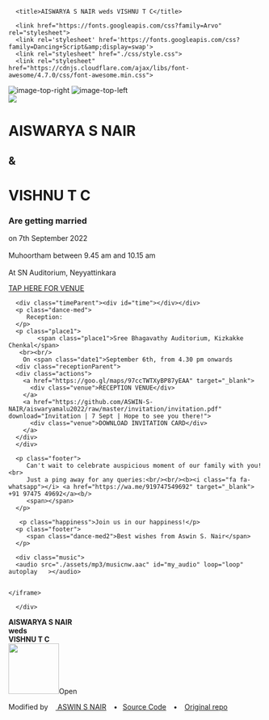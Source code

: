<!DOCTYPE html>
<html lang="en" style="overflow-x : hidden;width:100%;position:relative;" >
   <head>
      <link rel="shortcut icon" href="wed_logo.png" type="image/png"> 
      <meta charset="UTF-8">
      <meta name="viewport" content="width=device-width, initial-scale=1, user-scalable=no" />
      <meta name="description"
         content="With the divine grace of the almighty, inviting you and your family to AISWARYA S NAIR and VISHNU T C's wedding to be held on 7th September 2022 at SN Auditorium, Neyyattinkara between 9.45 am and 10.15 am">
      <meta name="author" content="ASWIN S NAIR">
      <meta name="email" content="snair.aswin@gmail.com">
      <meta name="copyright" content="ASWIN original copyright to Vinit Shahdeo" />
      <meta property="og:type" content="website" />
      <meta property="og:title" content="Wedding Invitation | AISWARYA S NAIR weds VISHNU T C | 7th September 2022 | SN Auditorium, Neyyattinkara" />
      <meta property="og:description"
         content="With the divine grace of the almighty, inviting you and your family to AISWARYA S NAIR and VISHNU T C's wedding to be held on 7th September 2022 at SN Auditorium, Neyyattinkara between 9.45 am and 10.15 am" />
      <meta property="og:image" content="https://raw.githubusercontent.com/ASWIN-S-NAIR/aiswaryamalu2022/raw/invitation/invitation.jpg" />
      <meta property="og:url" content="" />
      <meta property="og:site_name" content="Wedding Invitation| AISWARYA S NAIR weds VISHNU T C | 7th September 2022" />
      <meta name="twitter:card" content="website">
      <meta name="twitter:site" content="Wedding Invitation | AISWARYA S NAIR weds VISHNU T C | 7th September 2022">
      <meta name="twitter:title" content="Wedding Invitation | AISWARYA S NAIR weds VISHNU T C | 7th September 2022">
      <meta name="twitter:description"
         content="We are inviting you and your family to AISWARYA S NAIR and VISHNU T C's wedding to be held on  7th September 2022 at SN Auditorium, Neyyattinkara between 9.45 am and 10.15 am">
      <meta name="twitter:creator" content="@ASWIN-S-NAIR">
      <meta name="twitter:image" content="https://raw.githubusercontent.com/ASWIN-S-NAIR/aiswaryamalu2022/raw/invitation/invitation.jpg">

      <title>AISWARYA S NAIR weds VISHNU T C</title>

      <link href="https://fonts.googleapis.com/css?family=Arvo" rel="stylesheet">
      <link rel='stylesheet' href='https://fonts.googleapis.com/css?family=Dancing+Script&amp;display=swap'>
      <link rel="stylesheet" href="./css/style.css">
      <link rel="stylesheet" href="https://cdnjs.cloudflare.com/ajax/libs/font-awesome/4.7.0/css/font-awesome.min.css">
   </head>
   <body>
   <div class="parentContainer">
   <div class = "lettter">
      <!-- partial:index.partial.html -->
      <div class="sakura-falling"></div>
      <img src="https://i.imgur.com/dGOOfnA.png" alt="image-top-right" class="top-right-decoration">
      <img src="https://i.imgur.com/t6ffnbn.png" alt="image-top-left" class="top-left-decoration"> 
      <section id="media"></section>
      <div class="topImg"><div class="image-cropper">
      <img src="assets/img/for_web.jpg" class="image-cropper__image" />
      </div></div>
      <div class="wrap">
         <div class="title">
           <h1>AISWARYA S NAIR</h1>
            <h2>&</h2>
            <h1>VISHNU T C</h1>
            <h3>Are getting married</h3>
            <p>
               on <span class="date">7th September 2022</span> <br><br/> Muhoortham between <span class="date"> 9.45 am and 10.15 am </span> <br/><br/> At <span class="place"> SN Auditorium, Neyyattinkara </span>
               <span class="time"></span>
            </p>
         </div>
      </div>
	<div class="venueParent">
      <div class="actions">
        <a href="https://goo.gl/maps/ALiC9g17xpQYtwDq9" style="width:fit-content;" target="_blank">
          <div class="venue1">TAP HERE FOR VENUE</div>
        </a>
        </div>
	</div>
        
      <div class="timeParent"><div id="time"></div></div>
      <p class="dance-med">
         Reception:
      </p>
      <p class="place1">
            <span class="place1">Sree Bhagavathy Auditorium, Kizkakke Chenkal</span>
       <br><br/>
        On <span class="date1">September 6th, from 4.30 pm onwards
      <div class="receptionParent">
	  <div class="actions">
        <a href="https://goo.gl/maps/97ccTWTXyBP87yEAA" target="_blank">
          <div class="venue">RECEPTION VENUE</div>
        </a>
        <a href="https://github.com/ASWIN-S-NAIR/aiswaryamalu2022/raw/master/invitation/invitation.pdf" download="Invitation | 7 Sept | Hope to see you there!">
          <div class="venue">DOWNLOAD INVITATION CARD</div>
        </a>
      </div>
	  </div>
      
      <p class="footer">
         Can't wait to celebrate auspicious moment of our family with you! <br>
         Just a ping away for any queries:<br/><br/><b><i class="fa fa-whatsapp"></i> <a href="https://wa.me/919747549692" target="_blank"> +91 97475 49692</a><b/>
         <span></span>
      </p>
<!--
      <div class="slideshow-container">

        <div class="mySlides fade">
        <div class="numbertext">1 / 3</div>
        <img src="img_nature_wide.jpg" style="width:100%">
        <div class="text">Caption Text</div>
        </div>
<div class ="slideContainer alignCenter">
        <div class="mySlides fade">
        <img src="assets/img/1.JPG" style="width:100%">
        </div>
        <div class="mySlides fade">
        <img src="assets/img/2.JPG" style="width:100%">
        </div>
        <div class="mySlides fade">
        <img src="assets/img/3.JPG" style="width:100%">
        </div>
        <div class="mySlides fade">
        <img src="assets/img/4.JPG" style="width:100%">
        </div>
        <div class="mySlides fade">
        <img src="assets/img/5.JPG" style="width:100%">
        </div>
        <div class="mySlides fade">
        <img src="assets/img/6.JPG" style="width:100%">
        </div>
        <div class="mySlides fade">
        <img src="assets/img/7.JPG" style="width:100%">
        </div>
        <div class="mySlides fade">
        <img src="assets/img/8.JPG" style="width:100%">
        </div>
        <div class="mySlides fade">
        <img src="assets/img/9.JPG" style="width:100%">
        </div>
        <div class="mySlides fade">
        <img src="assets/img/10.JPG" style="width:100%">
        </div>
        <div class="mySlides fade">
        <img src="assets/img/11.JPG" style="width:100%">
        </div>
        <div class="mySlides fade">
        <img src="assets/img/12.JPG" style="width:100%">
        </div>
        <div class="mySlides fade">
        <img src="assets/img/13.JPG" style="width:100%">
        </div>
        <div class="mySlides fade">
        <img src="assets/img/14.JPG" style="width:100%">
        </div>
        <div class="mySlides fade">
        <img src="assets/img/15.JPG" style="width:100%">
        </div>
        <div class="mySlides fade">
        <img src="assets/img/16.JPG" style="width:100%">
        </div>
        <div class="mySlides fade">
        <img src="assets/img/17.JPG" style="width:100%">
        </div>
        <div class="mySlides fade">
        <img src="assets/img/18.JPG" style="width:100%">
        </div>
        <div class="mySlides fade">
        <img src="assets/img/19.JPG" style="width:100%">
        </div>
        <div class="mySlides fade">
        <img src="assets/img/20.JPG" style="width:100%">
        </div>
        <div class="mySlides fade">
        <img src="assets/img/21.JPG" style="width:100%">
        </div>
        <div class="mySlides fade">
        <img src="assets/img/22.JPG" style="width:100%">
        </div>
        <div class="mySlides fade">
        <img src="assets/img/23.JPG" style="width:100%">
        </div>
        <div class="mySlides fade">
        <img src="assets/img/24.JPG" style="width:100%">
        </div>

        </div>
      </div>

        <div style="text-align:center">
        <span class="dot"></span> 
        <span class="dot"></span> 
        <span class="dot"></span> 
        </div>
      -->
      
       <p class="happiness">Join us in our happiness!</p>
      <p class="footer">
         <span class="dance-med2">Best wishes from Aswin S. Nair</span>
      </p>
      
      <div class="music">
      <audio src="./assets/mp3/musicnw.aac" id="my_audio" loop="loop" autoplay   ></audio>
		
		
	</iframe> 
	
      </div>
</div>

<div class = "cover" id="cover" onclick="animateOpen();">
<div class="coverTop" id="leftpanel">
<div class ="coverTitle"><b> AISWARYA S NAIR <br>weds<br> VISHNU T C</b></div>
</div>

<div class="coverBottom" id="rightpanel">
</div>
</div>
<div class="openOverlay" id="opovrlay" onclick="animateOpen();" >
<img src = "assets/img/openimgg.png" width="100px" height="100x"><span class="open">Open</span>
</div>
<p class="footer1"> Modified by &ensp;<i class="fa fa-github"></i>&nbsp;<a href="https://github.com/ASWIN-S-NAIR" target="_blank" class="twitter"> ASWIN S NAIR</a>  &ensp; <b>•</b>  &ensp;<a href="https://github.com/ASWIN-S-NAIR/aiswaryamalu2022">Source Code</a> &ensp; <b>•</b> &ensp; <a href="https://github.com/vinitshahdeo/Wedding-Invitation"> Original repo </a>
      </p>
</div>
      <!-- partial -->
      <script src='https://cdnjs.cloudflare.com/ajax/libs/jquery/3.4.1/jquery.min.js'></script>
      <script src='https://cdn.jsdelivr.net/gh/timoschaefer/jQuery-Sakura/jquery-sakura.min.js'></script>
      <script  src="./js/script.js"></script>
   </body>
</html>
